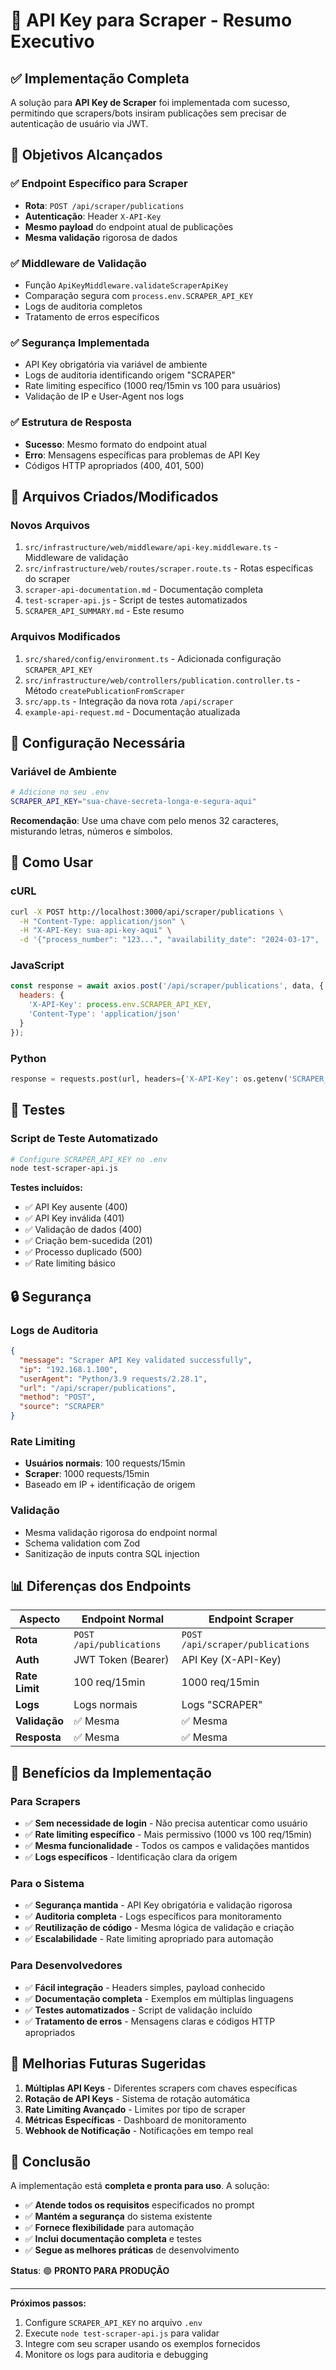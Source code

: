 # 🤖 API Key para Scraper - Resumo Executivo

## ✅ Implementação Completa

A solução para **API Key de Scraper** foi implementada com sucesso, permitindo que scrapers/bots insiram publicações sem precisar de autenticação de usuário via JWT.

## 🎯 Objetivos Alcançados

### ✅ Endpoint Específico para Scraper

- **Rota**: `POST /api/scraper/publications`
- **Autenticação**: Header `X-API-Key`
- **Mesmo payload** do endpoint atual de publicações
- **Mesma validação** rigorosa de dados

### ✅ Middleware de Validação

- Função `ApiKeyMiddleware.validateScraperApiKey`
- Comparação segura com `process.env.SCRAPER_API_KEY`
- Logs de auditoria completos
- Tratamento de erros específicos

### ✅ Segurança Implementada

- API Key obrigatória via variável de ambiente
- Logs de auditoria identificando origem "SCRAPER"
- Rate limiting específico (1000 req/15min vs 100 para usuários)
- Validação de IP e User-Agent nos logs

### ✅ Estrutura de Resposta

- **Sucesso**: Mesmo formato do endpoint atual
- **Erro**: Mensagens específicas para problemas de API Key
- Códigos HTTP apropriados (400, 401, 500)

## 📁 Arquivos Criados/Modificados

### Novos Arquivos

1. `src/infrastructure/web/middleware/api-key.middleware.ts` - Middleware de validação
2. `src/infrastructure/web/routes/scraper.route.ts` - Rotas específicas do scraper
3. `scraper-api-documentation.md` - Documentação completa
4. `test-scraper-api.js` - Script de testes automatizados
5. `SCRAPER_API_SUMMARY.md` - Este resumo

### Arquivos Modificados

1. `src/shared/config/environment.ts` - Adicionada configuração `SCRAPER_API_KEY`
2. `src/infrastructure/web/controllers/publication.controller.ts` - Método `createPublicationFromScraper`
3. `src/app.ts` - Integração da nova rota `/api/scraper`
4. `example-api-request.md` - Documentação atualizada

## 🔧 Configuração Necessária

### Variável de Ambiente

```bash
# Adicione no seu .env
SCRAPER_API_KEY="sua-chave-secreta-longa-e-segura-aqui"
```

**Recomendação**: Use uma chave com pelo menos 32 caracteres, misturando letras, números e símbolos.

## 🚀 Como Usar

### cURL

```bash
curl -X POST http://localhost:3000/api/scraper/publications \
  -H "Content-Type: application/json" \
  -H "X-API-Key: sua-api-key-aqui" \
  -d '{"process_number": "123...", "availability_date": "2024-03-17", ...}'
```

### JavaScript

```javascript
const response = await axios.post('/api/scraper/publications', data, {
  headers: {
    'X-API-Key': process.env.SCRAPER_API_KEY,
    'Content-Type': 'application/json'
  }
});
```

### Python

```python
response = requests.post(url, headers={'X-API-Key': os.getenv('SCRAPER_API_KEY')}, json=data)
```

## 🧪 Testes

### Script de Teste Automatizado

```bash
# Configure SCRAPER_API_KEY no .env
node test-scraper-api.js
```

**Testes incluídos:**

- ✅ API Key ausente (400)
- ✅ API Key inválida (401)
- ✅ Validação de dados (400)
- ✅ Criação bem-sucedida (201)
- ✅ Processo duplicado (500)
- ✅ Rate limiting básico

## 🔒 Segurança

### Logs de Auditoria

```json
{
  "message": "Scraper API Key validated successfully",
  "ip": "192.168.1.100",
  "userAgent": "Python/3.9 requests/2.28.1",
  "url": "/api/scraper/publications",
  "method": "POST",
  "source": "SCRAPER"
}
```

### Rate Limiting

- **Usuários normais**: 100 requests/15min
- **Scraper**: 1000 requests/15min
- Baseado em IP + identificação de origem

### Validação

- Mesma validação rigorosa do endpoint normal
- Schema validation com Zod
- Sanitização de inputs contra SQL injection

## 📊 Diferenças dos Endpoints

| Aspecto | Endpoint Normal | Endpoint Scraper |
|---------|----------------|------------------|
| **Rota** | `POST /api/publications` | `POST /api/scraper/publications` |
| **Auth** | JWT Token (Bearer) | API Key (X-API-Key) |
| **Rate Limit** | 100 req/15min | 1000 req/15min |
| **Logs** | Logs normais | Logs "SCRAPER" |
| **Validação** | ✅ Mesma | ✅ Mesma |
| **Resposta** | ✅ Mesma | ✅ Mesma |

## 🎉 Benefícios da Implementação

### Para Scrapers

- ✅ **Sem necessidade de login** - Não precisa autenticar como usuário
- ✅ **Rate limiting específico** - Mais permissivo (1000 vs 100 req/15min)
- ✅ **Mesma funcionalidade** - Todos os campos e validações mantidos
- ✅ **Logs específicos** - Identificação clara da origem

### Para o Sistema

- ✅ **Segurança mantida** - API Key obrigatória e validação rigorosa
- ✅ **Auditoria completa** - Logs específicos para monitoramento
- ✅ **Reutilização de código** - Mesma lógica de validação e criação
- ✅ **Escalabilidade** - Rate limiting apropriado para automação

### Para Desenvolvedores

- ✅ **Fácil integração** - Headers simples, payload conhecido
- ✅ **Documentação completa** - Exemplos em múltiplas linguagens
- ✅ **Testes automatizados** - Script de validação incluído
- ✅ **Tratamento de erros** - Mensagens claras e códigos HTTP apropriados

## 🔮 Melhorias Futuras Sugeridas

1. **Múltiplas API Keys** - Diferentes scrapers com chaves específicas
2. **Rotação de API Keys** - Sistema de rotação automática
3. **Rate Limiting Avançado** - Limites por tipo de scraper
4. **Métricas Específicas** - Dashboard de monitoramento
5. **Webhook de Notificação** - Notificações em tempo real

## 🏁 Conclusão

A implementação está **completa e pronta para uso**. A solução:

- ✅ **Atende todos os requisitos** especificados no prompt
- ✅ **Mantém a segurança** do sistema existente
- ✅ **Fornece flexibilidade** para automação
- ✅ **Inclui documentação completa** e testes
- ✅ **Segue as melhores práticas** de desenvolvimento

**Status**: 🟢 **PRONTO PARA PRODUÇÃO**

---

**Próximos passos:**

1. Configure `SCRAPER_API_KEY` no arquivo `.env`
2. Execute `node test-scraper-api.js` para validar
3. Integre com seu scraper usando os exemplos fornecidos
4. Monitore os logs para auditoria e debugging
